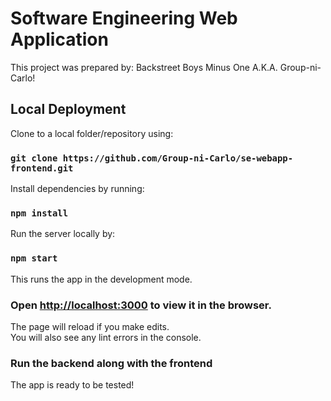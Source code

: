 # Software Engineering Web Application

This project was prepared by: Backstreet Boys Minus One A.K.A. Group-ni-Carlo!

## Local Deployment

Clone to a local folder/repository using:
### `git clone https://github.com/Group-ni-Carlo/se-webapp-frontend.git`

Install dependencies by running:
### `npm install`

Run the server locally by:
### `npm start`

This runs the app in the development mode.
### Open [http://localhost:3000](http://localhost:3000) to view it in the browser.

The page will reload if you make edits.\
You will also see any lint errors in the console.

### Run the backend along with the frontend
The app is ready to be tested!
